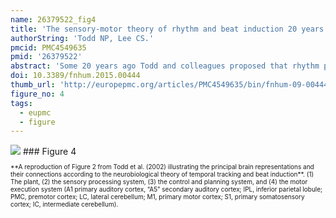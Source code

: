 ```yaml
---
name: 26379522_fig4
title: 'The sensory-motor theory of rhythm and beat induction 20 years on: a new synthesis and future perspectives.'
authorString: 'Todd NP, Lee CS.'
pmcid: PMC4549635
pmid: '26379522'
abstract: 'Some 20 years ago Todd and colleagues proposed that rhythm perception is mediated by the conjunction of a sensory representation of the auditory input and a motor representation of the body (Todd, 1994a, 1995), and that a sense of motion from sound is mediated by the vestibular system (Todd, 1992a, 1993b). These ideas were developed into a sensory-motor theory of rhythm and beat induction (Todd et al., 1999). A neurological substrate was proposed which might form the biological basis of the theory (Todd et al., 2002). The theory was implemented as a computational model and a number of experiments conducted to test it. In the following time there have been several key developments. One is the demonstration that the vestibular system is primal to rhythm perception, and in related work several experiments have provided further evidence that rhythm perception is body dependent. Another is independent advances in imaging, which have revealed the brain areas associated with both vestibular processing and rhythm perception. A third is the finding that vestibular receptors contribute to auditory evoked potentials (Todd et al., 2014a,b). These behavioral and neurobiological developments demand a theoretical overview which could provide a new synthesis over the domain of rhythm perception. In this paper we suggest four propositions as the basis for such a synthesis. (1) Rhythm perception is a form of vestibular perception; (2) Rhythm perception evokes both external and internal guidance of somatotopic representations; (3) A link from the limbic system to the internal guidance pathway mediates the "dance habit"; (4) The vestibular reward mechanism is innate. The new synthesis provides an explanation for a number of phenomena not often considered by rhythm researchers. We discuss these along with possible computational implementations and alternative models and propose a number of new directions for future research.'
doi: 10.3389/fnhum.2015.00444
thumb_url: 'http://europepmc.org/articles/PMC4549635/bin/fnhum-09-00444-g0004.gif'
figure_no: 4
tags:
  - eupmc
  - figure
---
```

<img src='http://europepmc.org/articles/PMC4549635/bin/fnhum-09-00444-g0004.jpg' style='max-height: 300px'>
### Figure 4
<p style='font-size: 10px;'>**A reproduction of Figure 2 from Todd et al. (<xref rid="B189" ref-type="bibr">2002</xref>) illustrating the principal brain representations and their connections according to the neurobiological theory of temporal tracking and beat induction**. (1) The plant, (2) the sensory processing system, (3) the control and planning system, and (4) the motor execution system (A1 primary auditory cortex, “A5” secondary auditory cortex; IPL, inferior parietal lobule; PMC, premotor cortex; LC, lateral cerebellum; M1, primary motor cortex; S1, primary somatosensory cortex; IC, intermediate cerebellum).</p>